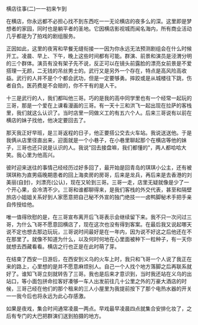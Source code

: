 
横店往事(二)一一初来乍到

  在横店，你永远都不必担心找不到东西吃一一无论横店的夜多么的深。这里即是梦想者的家园，同时也是躺平者的圣地。它因横店影视城而闻名海内，所有商业活动几乎都是为了拍戏的剧组服务。

  正因如此，这里的夜宵和早餐无缝衔接一一因为你永远无法预测剧组会在什么时候开工。凌晨、早上、下午，晚上这些时间都有可能。群演、前景和演员是泾渭分明的三个群体。演员有没有架子先不说，反正可以在镜头前露脸的漂亮女前景是不爱搭理一无颜，二无钱的吊丝男士的。武行又是另外一个存在，特点是高风险高收益。武行的人并不是个个都会武功，但是一定要够勇。摔跤或是从城楼往下跳，伤者自负。医药费是不会赔的，你不干有的是人干。

  十三是武行的人，我们都叫他三哥。巧的是我的高中同学里也有一个经常一起玩的三哥，那是一个爱在上课看漫画的三哥。有一天十三和洪飞一起出现在拉萨的客栈里，我们就这么认识了。当时店里一同做义工的有五六个人。后来三哥说有以前在横店的妹子找他，他决定要回去了。

  那天我正好早班，是三哥返程的日子，他正要搭公交去火车站。我说送送他。于是我俩从店里径直出来，迎面就是一个小巷子，在小巷里聊起那个在横店等他的妹子，三哥也还只说是认识的人。我说"回去接盘嘛，我们都懂的"，两人都哈哈大笑。我心里为他高兴。

  彼时迎来送往的事情己经经历过好多回了，最开始是回青岛的琪琪小公主，还有被琪琪称为直男癌晚期患者的回上海卖房的房哥，后来是龙兵，再后来是去香港的刘美丽(自封)，刘漂亮(公认)，现在又轮到三哥。三哥一走，店里无疑就像是少了一个开心果，会冷清不少。三哥和谁都聊得来，是我们客栈的外交代表，甚至和隔壁旅店小姐姐关系好到人家愿意把自己秘不外宣的独门绝技一一卤鸭脚秘术手把手亲自传授给他。

  唯一值得欣慰的是，在三哥宣布离开后飞哥表示会继续留下来。我不只一次问过三哥，为什么飞哥不愿意回横店了，现在这次也没有得到客案。在最后我又说起哪天说不定也想去那边玩玩，三哥说时间最好是在一年内，因为说不好这之后他还在不在那里了。就像不知道为什么，以及何时何地在心里面被种下一粒种子，有一天你就想去西藏看看。横店之行也正是在此时萌了芽。


  在结束了西安一日游后，在西安到义乌的火车上时，我只和飞哥一个人说了我正在来的路上，心里想的是并不愿意麻烦别人。自己一个人找个地方落脚之后再联系就好了。谁知飞哥立刻就转告了三哥。我也是后来才意识到，当时我还站在义乌的出站口，等小面包拼命拉客好凑够一车人出发前往几十公里之外的万豪大酒店的时候，三哥己经在他们的那个租来的三人小屋里为我提前按下了那个电热水器的开关一一我今后也将永远为此心存感激。


  
  




  

如果是夜戏，集合时间通常凌晨一两点。早戏最早凌晨四点就集合安排化妆了，之后有专门的大巴把群演们送到拍摄的地方。


